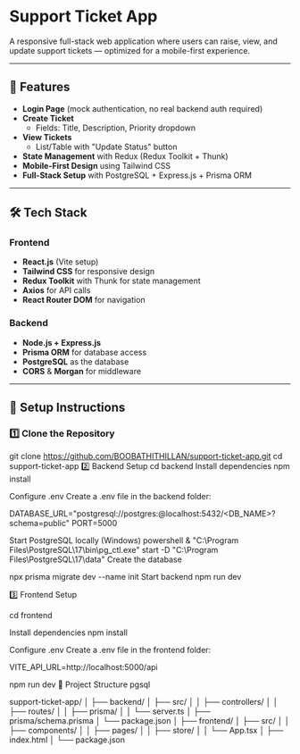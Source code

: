 # Support Ticket App

A responsive full-stack web application where users can raise, view, and update support tickets — optimized for a mobile-first experience.

---

## 📌 Features

- **Login Page** (mock authentication, no real backend auth required)
- **Create Ticket**  
  - Fields: Title, Description, Priority dropdown
- **View Tickets**  
  - List/Table with "Update Status" button
- **State Management** with Redux (Redux Toolkit + Thunk)
- **Mobile-First Design** using Tailwind CSS
- **Full-Stack Setup** with PostgreSQL + Express.js + Prisma ORM

---

## 🛠 Tech Stack

### **Frontend**
- **React.js** (Vite setup)
- **Tailwind CSS** for responsive design
- **Redux Toolkit** with Thunk for state management
- **Axios** for API calls
- **React Router DOM** for navigation

### **Backend**
- **Node.js + Express.js**
- **Prisma ORM** for database access
- **PostgreSQL** as the database
- **CORS** & **Morgan** for middleware

---

## 🚀 Setup Instructions

### **1️⃣ Clone the Repository**
git clone https://github.com/BOOBATHITHILLAN/support-ticket-app.git
cd support-ticket-app
2️⃣ Backend Setup
cd backend
Install dependencies
npm install


Configure .env
Create a .env file in the backend folder:

DATABASE_URL="postgresql://postgres:<password>@localhost:5432/<DB_NAME>?schema=public"
PORT=5000


Start PostgreSQL locally (Windows)
powershell
& "C:\Program Files\PostgreSQL\17\bin\pg_ctl.exe" start -D "C:\Program Files\PostgreSQL\17\data"
Create the database

npx prisma migrate dev --name init
Start backend
npm run dev



3️⃣ Frontend Setup

cd frontend

Install dependencies
npm install


Configure .env
Create a .env file in the frontend folder:

VITE_API_URL=http://localhost:5000/api


npm run dev
📂 Project Structure
pgsql

support-ticket-app/
│
├── backend/
│   ├── src/
│   │   ├── controllers/
│   │   ├── routes/
│   │   ├── prisma/
│   │   └── server.ts
│   ├── prisma/schema.prisma
│   └── package.json
│
├── frontend/
│   ├── src/
│   │   ├── components/
│   │   ├── pages/
│   │   ├── store/
│   │   └── App.tsx
│   ├── index.html
│   └── package.json